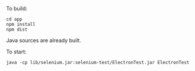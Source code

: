 To build:

```
cd app
npm install
npm dist
```

Java sources are already built.

To start:

```
java -cp lib/selenium.jar:selenium-test/ElectronTest.jar ElectronTest
```